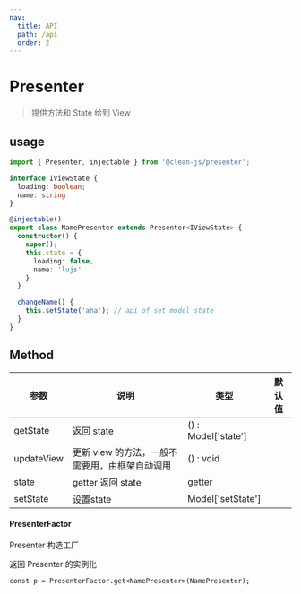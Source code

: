 ```yaml
---
nav:
  title: API
  path: /api
  order: 2
---
```


# Presenter

> 提供方法和 State 给到 View

## usage


```typescript | pure
import { Presenter, injectable } from '@clean-js/presenter';

interface IViewState {
  loading: boolean;
  name: string
}

@injectable()
export class NamePresenter extends Presenter<IViewState> {
  constructor() {
    super();
    this.state = {
      loading: false,
      name: 'lujs'
    }
  }

  changeName() {
    this.setState('aha'); // api of set model state
  }
}
```

## Method

| 参数       | 说明                         | 类型                | 默认值 |
| ---------- | ---------------------------- | ------------------- | ------ |
| getState   | 返回 state        | () : Model['state'] |        |
| updateView | 更新 view 的方法，一般不需要用，由框架自动调用             | () : void           |        |
| state      | getter 返回 state | getter              |        |
| setState   |  设置state   | Model['setState']   |        |

#### PresenterFactor

Presenter 构造工厂

返回 Presenter 的实例化

```
const p = PresenterFactor.get<NamePresenter>(NamePresenter);
```
